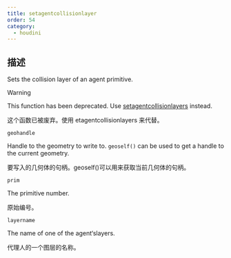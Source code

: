 ```yaml
---
title: setagentcollisionlayer
order: 54
category:
  - houdini
---
```

    
## 描述

Sets the collision layer of an agent primitive.

Warning

This function has been deprecated. Use
[setagentcollisionlayers](setagentcollisionlayers.html "Sets the collision
layers of an agent primitive.") instead.

这个函数已被废弃。使用 etagentcollisionlayers 来代替。

`geohandle`

Handle to the geometry to write to. `geoself()` can be used to get a handle to
the current geometry.

要写入的几何体的句柄。geoself()可以用来获取当前几何体的句柄。

`prim`

The primitive number.

原始编号。

`layername`

The name of one of the agent‘slayers.

代理人的一个图层的名称。
